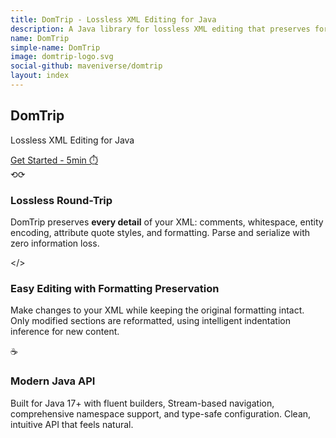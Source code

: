 ```yaml
---
title: DomTrip - Lossless XML Editing for Java
description: A Java library for lossless XML editing that preserves formatting, whitespace, and structure.
name: DomTrip
simple-name: DomTrip
image: domtrip-logo.svg
social-github: maveniverse/domtrip
layout: index
---
```


<link rel="stylesheet" href="{site.url}css/docusaurus-style.css">
<link rel="stylesheet" href="https://cdnjs.cloudflare.com/ajax/libs/prism/1.29.0/themes/prism-tomorrow.min.css">

<!-- Hero Section -->
<section class="hero">
    <div class="hero-container">
        <h1 class="hero-title">DomTrip</h1>
        <p class="hero-subtitle">Lossless XML Editing for Java</p>
        <a href="{site.url}docs/getting-started/quick-start/" class="hero-cta">Get Started - 5min ⏱️</a>
    </div>
</section>

<!-- Features Section -->
<section class="features">
    <div class="features-container">
        <div class="features-grid">
            <div class="feature-card">
                <div class="feature-icon">⟲⟳</div>
                <h3 class="feature-title">Lossless Round-Trip</h3>
                <p class="feature-description">
                    DomTrip preserves <strong>every detail</strong> of your XML: comments, whitespace,
                    entity encoding, attribute quote styles, and formatting. Parse and serialize with
                    zero information loss.
                </p>
            </div>

   <div class="feature-card">
       <div class="feature-icon">&lt;/&gt;</div>
       <h3 class="feature-title">Easy Editing with Formatting Preservation</h3>
       <p class="feature-description">
           Make changes to your XML while keeping the original formatting intact. Only modified
           sections are reformatted, using intelligent indentation inference for new content.
       </p>
   </div>

   <div class="feature-card">
       <div class="feature-icon">☕</div>
       <h3 class="feature-title">Modern Java API</h3>
       <p class="feature-description">
           Built for Java 17+ with fluent builders, Stream-based navigation, comprehensive
           namespace support, and type-safe configuration. Clean, intuitive API that feels natural.
       </p>
   </div>
</div>
</div>
</section>